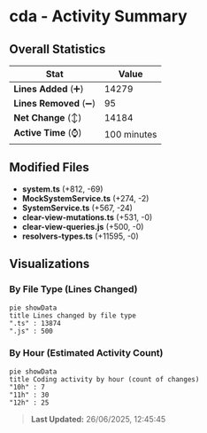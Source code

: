 # cda - Activity Summary 

## Overall Statistics

| Stat                   | Value                                                             |
| ---------------------- | ----------------------------------------------------------------- |
| **Lines Added** (➕)   | 14279                                          |
| **Lines Removed** (➖) | 95                                        |
| **Net Change** (↕)    | 14184                |
| **Active Time** (⌚)   | 100 minutes |


## Modified Files
- **system.ts** (+812, -69)
- **MockSystemService.ts** (+274, -2)
- **SystemService.ts** (+567, -24)
- **clear-view-mutations.ts** (+531, -0)
- **clear-view-queries.js** (+500, -0)
- **resolvers-types.ts** (+11595, -0)

## Visualizations

### By File Type (Lines Changed)

```mermaid
pie showData
title Lines changed by file type
".ts" : 13874
".js" : 500
```

### By Hour (Estimated Activity Count)

```mermaid
pie showData
title Coding activity by hour (count of changes)
"10h" : 7
"11h" : 30
"12h" : 25
```


> **Last Updated:** 26/06/2025, 12:45:45